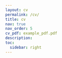 ```yaml
---
layout: cv
permalink: /cv/
title: cv
nav: true
nav_order: 5
cv_pdf: example_pdf.pdf
description:
toc:
  sidebar: right
---
```

